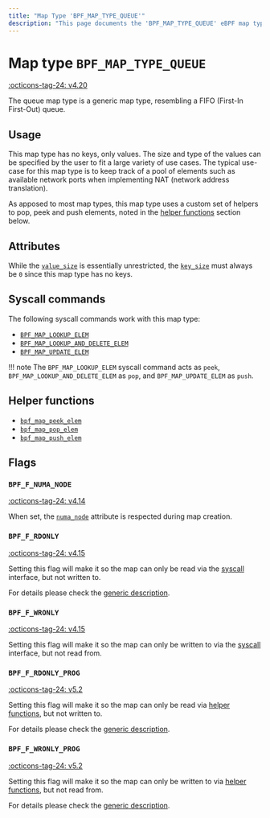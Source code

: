 ```yaml
---
title: "Map Type 'BPF_MAP_TYPE_QUEUE'"
description: "This page documents the 'BPF_MAP_TYPE_QUEUE' eBPF map type, including its definition, usage, program types that can use it, and examples."
---
```

# Map type `BPF_MAP_TYPE_QUEUE`

<!-- [FEATURE_TAG](BPF_MAP_TYPE_QUEUE) -->
[:octicons-tag-24: v4.20](https://github.com/torvalds/linux/commit/f1a2e44a3aeccb3ff18d3ccc0b0203e70b95bd92)
<!-- [/FEATURE_TAG] -->

The queue map type is a generic map type, resembling a FIFO (First-In First-Out) queue.

## Usage

This map type has no keys, only values. The size and type of the values can be specified by the user to fit a large variety of use cases. The typical use-case for this map type is to keep track of a pool of elements such as available network ports when implementing NAT (network address translation).

As apposed to most map types, this map type uses a custom set of helpers to pop, peek and push elements, noted in the [helper functions](#helper-functions) section below.

## Attributes

While the [`value_size`](../syscall/BPF_MAP_CREATE.md#value_size) is essentially unrestricted, the [`key_size`](../syscall/BPF_MAP_CREATE.md#key_size) must always be `0` since this map type has no keys.

<!-- TODO link to generic page for attributes which are the same for every map type -->

## Syscall commands

The following syscall commands work with this map type:

* [`BPF_MAP_LOOKUP_ELEM`](../syscall/BPF_MAP_LOOKUP_ELEM.md)
* [`BPF_MAP_LOOKUP_AND_DELETE_ELEM`](../syscall/BPF_MAP_LOOKUP_AND_DELETE_ELEM.md)
* [`BPF_MAP_UPDATE_ELEM`](../syscall/BPF_MAP_UPDATE_ELEM.md)

!!! note
    The `BPF_MAP_LOOKUP_ELEM` syscall command acts as `peek`, `BPF_MAP_LOOKUP_AND_DELETE_ELEM` as `pop`, and `BPF_MAP_UPDATE_ELEM` as `push`.

## Helper functions

<!-- DO NOT EDIT MANUALLY -->
<!-- [MAP_HELPER_FUNC_REF] -->
 * [`bpf_map_peek_elem`](../helper-function/bpf_map_peek_elem.md)
 * [`bpf_map_pop_elem`](../helper-function/bpf_map_pop_elem.md)
 * [`bpf_map_push_elem`](../helper-function/bpf_map_push_elem.md)
<!-- [/MAP_HELPER_FUNC_REF] -->

## Flags

### `BPF_F_NUMA_NODE`

[:octicons-tag-24: v4.14](https://github.com/torvalds/linux/commit/96eabe7a40aa17e613cf3db2c742ee8b1fc764d0)

When set, the [`numa_node`](../syscall/BPF_MAP_CREATE.md#numa_node) attribute is respected during map creation.

### `BPF_F_RDONLY`

[:octicons-tag-24: v4.15](https://github.com/torvalds/linux/commit/6e71b04a82248ccf13a94b85cbc674a9fefe53f5)

Setting this flag will make it so the map can only be read via the [syscall](../syscall/index.md) interface, but not written to.

For details please check the [generic description](../syscall/BPF_MAP_CREATE.md#bpf_f_rdonly).

### `BPF_F_WRONLY`

[:octicons-tag-24: v4.15](https://github.com/torvalds/linux/commit/6e71b04a82248ccf13a94b85cbc674a9fefe53f5)

Setting this flag will make it so the map can only be written to via the [syscall](../syscall/index.md) interface, but not read from.

### `BPF_F_RDONLY_PROG`

[:octicons-tag-24: v5.2](https://github.com/torvalds/linux/commit/591fe9888d7809d9ee5c828020b6c6ae27c37229)

Setting this flag will make it so the map can only be read via [helper functions](../helper-function/index.md), but not written to.

For details please check the [generic description](../syscall/BPF_MAP_CREATE.md#bpf_f_rdonly_prog).

### `BPF_F_WRONLY_PROG`

[:octicons-tag-24: v5.2](https://github.com/torvalds/linux/commit/591fe9888d7809d9ee5c828020b6c6ae27c37229)

Setting this flag will make it so the map can only be written to via [helper functions](../helper-function/index.md), but not read from.

For details please check the [generic description](../syscall/BPF_MAP_CREATE.md#bpf_f_wronly_prog).

